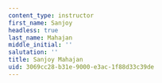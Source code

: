 ```yaml
---
content_type: instructor
first_name: Sanjoy
headless: true
last_name: Mahajan
middle_initial: ''
salutation: ''
title: Sanjoy Mahajan
uid: 3069cc28-b31e-9000-e3ac-1f88d33c39de
---
```

